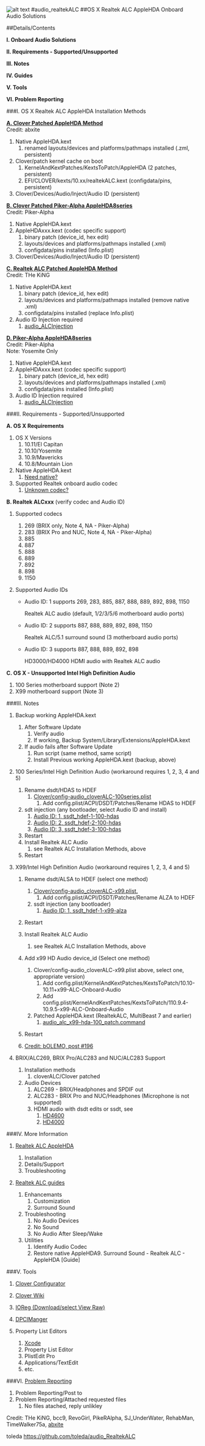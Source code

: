 ![alt text](https://github.com/toleda/audio_RealtekALC/blob/master/sound.jpeg)
#audio_realtekALC
##OS X Realtek ALC AppleHDA Onboard Audio Solutions

##Details/Contents

**I.   Onboard Audio Solutions**

**II.  Requirements - Supported/Unsupported**

**III. Notes**

**IV.  Guides**

**V.   Tools**

**VI.  Problem Reporting**

###I.   OS X Realtek ALC AppleHDA Installation Methods


[**A. Clover Patched AppleHDA Method**](https://github.com/toleda/audio_CloverALC)   
Credit: abxite

1.  Native AppleHDA.kext
    1.  renamed layouts/devices and platforms/pathmaps installed (.zml, persistent)
2.  Clover/patch kernel cache on boot
    1.  KernelAndKextPatches/KextsToPatch/AppleHDA (2 patches, persistent)
    2.  EFI/CLOVER/kexts/10.xx/realtekALC.kext (configdata/pins, persistent)
3.  Clover/Devices/Audio/Inject/Audio ID (persistent)

[**B. Clover Patched Piker-Alpha AppleHDA8series**](https://github.com/toleda/audio_CloverALC)  
Credit: Piker-Alpha
    
1.  Native AppleHDA.kext
2.  AppleHDAxxx.kext (codec specific support)
    1.  binary patch (device_id, hex edit)
    2.  layouts/devices and platforms/pathmaps installed (.xml)
    3.  configdata/pins installed (Info.plist)
2.  Clover/Devices/Audio/Inject/Audio ID (persistent)

[**C. Realtek ALC Patched AppleHDA Method**](https://github.com/toleda/audio_RealtekALC)  
Credit: THe KiNG

1.  Native AppleHDA.kext
    1.  binary patch (device_id, hex edit)
    2.  layouts/devices and platforms/pathmaps installed (remove native .xml)
    3.  configdata/pins installed (replace Info.plist)
2.  Audio ID Injection required
    1.  [audio_ALCInjection](https://github.com/toleda/audio_ALCInjection)

[**D. Piker-Alpha AppleHDA8series**](https://github.com/toleda/audio_pikeralphaALC)  
Credit: Piker-Alpha  
Note: Yosemite Only
    
1.  Native AppleHDA.kext
2.  AppleHDAxxx.kext (codec specific support)
    1.  binary patch (device_id, hex edit)
    2.  layouts/devices and platforms/pathmaps installed (.xml)
    3.  configdata/pins installed (Info.plist)
2.  Audio ID Injection required
    1.  [audio_ALCInjection](https://github.com/toleda/audio_ALCInjection)

###II.  Requirements - Supported/Unsupported

**A. OS X Requirements**

1.  OS X Versions
    1.  10.11/El Capitan
    2.  10.10/Yosemite
    3.  10.9/Mavericks
    4.  10.8/Mountain Lion
2.  Native AppleHDA.kext
    1.  [Need native?](https://github.com/toleda/audio_ALC_guides/blob/master/Restore%20native%20AppleHDA%20%5BGuide%5D.pdf)
3.  Supported Realtek onboard audio codec
    1.  [Unknown codec?](https://github.com/toleda/audio_ALC_guides/blob/master/Identify%20Audio%20Codec%20%5BGuide%5D.pdf)

**B. Realtek ALCxxx** (verify codec and Audio ID)

1.  Supported codecs
    1.  269 (BRIX only, Note 4, NA - Piker-Alpha)
    2.  283 (BRIX Pro and NUC, Note 4, NA - Piker-Alpha)
    3.  885
    4.  887
    5.  888
    6.  889
    7.  892
    8.  898
    9.  1150

2.  Supported Audio IDs

    -  Audio ID: 1 supports 269, 283, 885, 887, 888, 889, 892, 898, 1150

        Realtek ALC audio (default, 1/2/3/5/6 motherboard audio ports)

    -  Audio ID: 2 supports 887, 888, 889, 892, 898, 1150

        Realtek ALC/5.1 surround sound (3 motherboard audio ports)

    -  Audio ID: 3 supports 887, 888, 889, 892, 898

        HD3000/HD4000 HDMI audio with Realtek ALC audio

**C. OS X - Unsupported Intel High Definition Audio**

1.  100 Series motherboard support (Note 2)
2.  X99 motherboard support (Note 3)

###III. Notes

1.  Backup working AppleHDA.kext

    1.  After Software Update
        1.  Verify audio
        1.  If working, Backup System/Library/Extensions/AppleHDA.kext 
    2.  If audio fails after Software Update
        1.  Run script (same method, same script)
        2.  Install Previous working AppleHDA.kext (backup, above)

2.  100 Series/Intel High Definition Audio (workaround requires 1, 2, 3, 4 and 5)

	1.	Rename dsdt/HDAS to HDEF
		1. [Clover/config-audio_cloverALC-100series.plist](https://github.com/toleda/audio_CloverALC/blob/master/config-audio_cloverALC-100series.plist.zip)
			1. Add config.plist/ACPI/DSDT/Patches/Rename HDAS to HDEF
	2. sdt injection (any bootloader, select Audio ID and install)
		1. [Audio ID: 1, ssdt_hdef-1-100-hdas](https://github.com/toleda/audio_ALCInjection/blob/master/ssdt_hdef/ssdt_hdef-1-100-hdas.zip)
		2. [Audio ID: 2, ssdt_hdef-2-100-hdas](https://github.com/toleda/audio_ALCInjection/blob/master/ssdt_hdef/ssdt_hdef-2-100-hdas.zip)
		3. [Audio ID: 3, ssdt_hdef-3-100-hdas](https://github.com/toleda/audio_ALCInjection/blob/master/ssdt_hdef/ssdt_hdef-3-100-hdas.zip)
	3. Restart
	4. Install Realtek ALC Audio
		1. see Realtek ALC Installation Methods, above
	5. Restart
	
3.  X99/Intel High Definition Audio  (workaround requires 1, 2, 3, 4 and 5)

    1.  Rename dsdt/ALSA to HDEF (select one method)
    	1. [Clover/config-audio_cloverALC-x99.plist.](https://github.com/toleda/audio_CloverALC/blob/master/config-audio_cloverALC-x99.plist.zip)
    		1. Add config.plist/ACPI/DSDT/Patches/Rename ALZA to HDEF
		2. ssdt injection (any bootloader)
			1. [Audio ID: 1, ssdt_hdef-1-x99-alza](https://github.com/toleda/audio_ALCInjection/blob/master/ssdt_hdef/ssdt_hdef-1-x99-alza.zip)

	2. Restart
	3. Install Realtek ALC Audio
		1. see Realtek ALC Installation Methods, above
	4. Add x99 HD Audio device_id (Select one method)
		1. Clover/config-audio_cloverALC-x99.plist above, select one, appropriate version)
			1. Add config.plist/KernelAndKextPatches/KextsToPatch/10.10-10.11+x99-ALC-Onboard-Audio
			2. Add config.plist/KernelAndKextPatches/KextsToPatch/110.9.4-10.9.5-x99-ALC-Onboard-Audio
		2. Patched AppleHDA.kext (RealtekALC, MultiBeast 7 and earlier)
			1. [audio_alc_x99-hda-100_patch.command](https://github.com/toleda/audio_RealtekALC/blob/master/audio_alc_x99-hda-100_patch.command.zip)
	5. Restart
	6. [Credit: bOLEMO, post #196](http://www.insanelymac.com/forum/topic/308387-el-capitan-realtek-alc-applehda-audio/page-10)

4.  BRIX/ALC269, BRIX Pro/ALC283 and NUC/ALC283 Support

    1.  Installation methods
        1.  cloverALC/Clover patched
    2.  Audio Devices
        1.  ALC269 - BRIX/Headphones and SPDIF out
        2.  ALC283 - BRIX Pro and NUC/Headphones (Microphone is not supported)
        3.  HDMI audio with dsdt edits or ssdt, see
            1.  [HD4600](https://github.com/toleda/audio_hdmi_8series)
            2.  [HD4000](https://github.com/toleda/audio_hdmi_hd4000)

###IV. More Information

1. [Realtek ALC AppleHDA](https://github.com/toleda/audio_ALC_guides/blob/master/Realtek%20ALC%20AppleHDA.pdf)

    1. Installation
    2. Details/Support  
    3. Troubleshooting
2. [Realtek ALC guides](https://github.com/toleda/audio_ALC_guides)
	1. Enhancemants
		1. Customization
		2. Surround Sound
	2. Troubleshooting
		1. No Audio Devices
		2. No Sound
		3. No Audio After Sleep/Wake
	3. Utilities
		1. Identify Audio Codec
		2. Restore native AppleHDA9.  Surround Sound - Realtek ALC -  AppleHDA [Guide]

###V.   Tools

1.  [Clover Configurator](http://www.osx86.net/files/file/49-clover-configurator/)

2.  [Clover Wiki](http://clover-wiki.zetam.org/Home)

3.  [IOReg (Download/select View Raw)](https://github.com/toleda/audio_ALCInjection/blob/master/IORegistryExplorer_v2.1.zip)

4.  [DPCIManger](http://sourceforge.net/projects/dpcimanager/)

5.  Property List Editors
    1.  [Xcode](https://developer.apple.com/xcode/)
    2.  Property List Editor
    3.  PlistEdit Pro
    4.  Applications/TextEdit
    5.  etc.

###VI.  [Problem Reporting](https://github.com/toleda/audio_ALC_guides/blob/master/Problem%20Reporting.md)

1. Problem Reporting/Post to
2. Problem Reporting/Attached requested files
	1. No files atached, reply unlikley

Credit:
THe KiNG, bcc9, RevoGirl, PikeRAlpha, SJ\_UnderWater, RehabMan, TimeWalker75a, [abxite](http://applelife.ru/threads/patchim-applehda-s-pomoschju-zagruzchika.39406/#post-353647)

toleda
https://github.com/toleda/audio_RealtekALC
